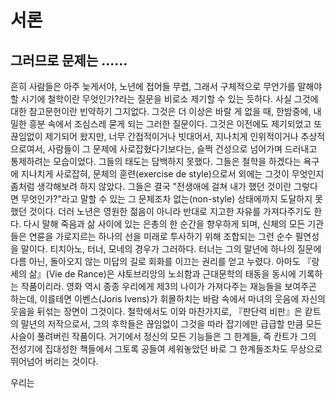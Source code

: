 # 서론

## 그러므로 문제는 ......

흔히 사람들은 아주 늦게서야, 노년에 접어들 무렵, 그래서 구체적으로 무언가를 말해야 할 시기에 철학이란 무엇인가?라는 질문을 비로소 제기할 수 있는 듯하다. 사실 그것에 대한 참고문헌이란 빈약하기 그지없다. 그것은 더 이상은 바랄 게 없을 때, 한밤중에, 내밀한 흥분 속에서 조심스레 묻게 되는 그러한 질문이다. 그것은 이전에도 제기되었고 또 끊임없이 제기되어 왔지만, 너무 간접적이거나 빗대어서, 지나치게 인위적이거나 추상적으로여서, 사람들이 그 문제에 사로잡혔다기보다는, 슬쩍 건성으로 넘어가며 드러내고 통제하려는 모습이었다. 그들의 태도는 담백하지 못했다. 그들은 철학을 하겠다는 욕구에 지나치게 사로잡혀, 문체의 훈련(exercise de style)으로서 외에는 그것이 무엇인지 좀처럼 생각해보려 하지 않았다. 그들은 결국 "전생애에 걸쳐 내가 했던 것이란 그렇다면 무엇인가?"라고 말할 수 있는 그 문체조차 없는(non-style) 상태에까지 도달하지 못했던 것이다. 더러 노년은 영원한 젊음이 아니라 반대로 지고한 자유를 가져다주기도 한다. 다시 말해 죽음과 삶 사이에 있는 은총의 한 순간을 향우하게 되며, 신체의 모든 기관들은 연륜을 가로지르는 하나의 선을 미래로 투사하기 위해 조합되는 그런 순수 필연성을 말이다. 티치아노, 터너, 모네의 경우가 그러하다. 터너는 그의 말년에 하나의 질문에 다름 아닌, 돌아오지 않는 미답의 길로 회화를 이끄는 권리를 얻고 누렸다. 아마도 『랑세의 삶』(Vie de Rance)은 샤토브리앙의 노쇠함과 근대문학의 태동을 동시에 기록하는 작품이리라. 영화 역시 종종 우리에게 제3의 나이가 가져다주는 재능들을 보여주곤 하는데, 이를테면 이벤스(Joris Ivens)가 휘몰하치는 바람 속에서 마녀의 웃음에 자신의 웃음을 뒤섞는 장면이 그것이다. 철학에서도 이와 마찬가지로, 『판단력 비판』은 칻트의 말년의 저작으로서, 그의 후학들은 끊임없이 그것을 따라 잡기에만 급급할 만큼 모든 사슬이 풀려버린 작품이다. 거기에서 정신의 모든 기능들은 그 한계들, 즉 칸트가 그의 전성기에 집대성한 책들에서 그토록 공들여 세워놓았던 바로 그 한계들조차도 무상으로 뛰어넘어 버리는 것이다.

우리는
